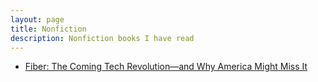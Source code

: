 ```yaml
---
layout: page
title: Nonfiction
description: Nonfiction books I have read
---
```


* [Fiber: The Coming Tech Revolution―and Why America Might Miss It](nonfiction-books/fiber.html) 
